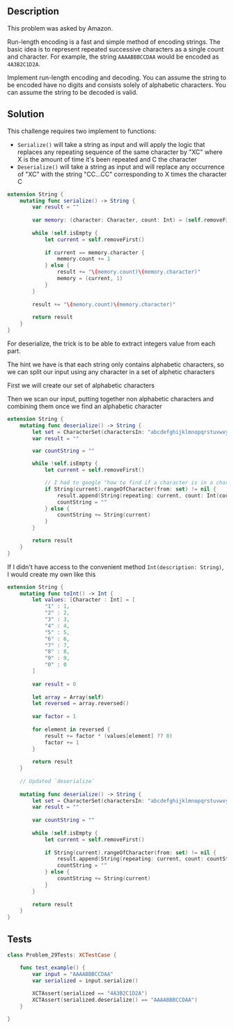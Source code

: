 ## Description

This problem was asked by Amazon.

Run-length encoding is a fast and simple method of encoding strings. The basic idea is to represent repeated successive characters as a single count and character. For example, the string `AAAABBBCCDAA` would be encoded as `4A3B2C1D2A`.

Implement run-length encoding and decoding. You can assume the string to be encoded have no digits and consists solely of alphabetic characters. You can assume the string to be decoded is valid.

## Solution

This challenge requires two implement to functions:
 
- `Serialize()` will take a string as input and will apply the logic that replaces any repeating sequence of the same character by "XC" where X is the amount of time it's been repeated and C the character
- `Deserialize()` will take a string as input and will replace any occurrence of "XC" with the string "CC...CC" corresponding to X times the character C


```swift
extension String {
    mutating func serialize() -> String {
        var result = ""
        
        var memory: (character: Character, count: Int) = (self.removeFirst(), 1)
        
        while !self.isEmpty {
            let current = self.removeFirst()
            
            if current == memory.character {
                memory.count += 1
            } else {
                result += "\(memory.count)\(memory.character)"
                memory = (current, 1)
            }
        }
        
        result += "\(memory.count)\(memory.character)"
        
        return result
    }
}
```

For deserialize, the trick is to be able to extract integers value from each part.
 
The hint we have is that each string only contains alphabetic characters, so we can split our input using any character in a set of alphetic characters

First we will create our set of alphabetic characters

Then we scan our input, putting together non alphabetic characters and combining them once we find an alphabetic character

```swift
extension String {
    mutating func deserialize() -> String {
        let set = CharacterSet(charactersIn: "abcdefghijklmnopqrstuvwxyzABCDEFGHIJKLMNOPQRSTUVWXYZ")
        var result = ""

        var countString = ""

        while !self.isEmpty {
            let current = self.removeFirst()

            // I had to google "how to find if a character is in a character set as the function `contains` was dealing with unicode scalars
            if String(current).rangeOfCharacter(from: set) != nil {
                result.append(String(repeating: current, count: Int(countString) ?? 0))
                countString = ""
            } else {
                countString += String(current)
            }
        }

        return result
    }
}
```

If I didn't have access to the convenient method `Int(description: String)`, I would create my own like this

```swift
extension String {
    mutating func toInt() -> Int {
        let values: [Character : Int] = [
            "1" : 1,
            "2" : 2,
            "3" : 3,
            "4" : 4,
            "5" : 5,
            "6" : 6,
            "7" : 7,
            "8" : 8,
            "9" : 9,
            "0" : 0
        ]
        
        var result = 0
        
        let array = Array(self)
        let reversed = array.reversed()
        
        var factor = 1
        
        for element in reversed {
            result += factor * (values[element] ?? 0)
            factor += 1
        }
        
        return result
    }
    
    // Updated `deserialize`
    
    mutating func deserialize() -> String {
        let set = CharacterSet(charactersIn: "abcdefghijklmnopqrstuvwxyzABCDEFGHIJKLMNOPQRSTUVWXYZ")
        var result = ""
        
        var countString = ""
        
        while !self.isEmpty {
            let current = self.removeFirst()
            
            if String(current).rangeOfCharacter(from: set) != nil {
                result.append(String(repeating: current, count: countString.toInt()))
                countString = ""
            } else {
                countString += String(current)
            }
        }
        
        return result
    }
}
```

## Tests

```swift
class Problem_29Tests: XCTestCase {

    func test_example() {
        var input = "AAAABBBCCDAA"
        var serialized = input.serialize()
        
        XCTAssert(serialized == "4A3B2C1D2A")
        XCTAssert(serialized.deserialize() == "AAAABBBCCDAA")
    }

}
```